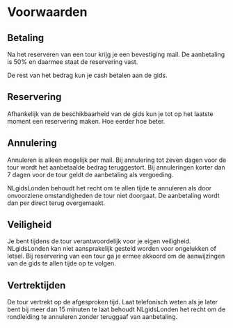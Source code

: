 # Voorwaarden

## Betaling
Na het reserveren van een tour krijg je een bevestiging mail. De aanbetaling is
50% en daarmee staat de reservering vast.

De rest van het bedrag kun je cash betalen aan de gids.

## Reservering
Afhankelijk van de beschikbaarheid van de gids kun je tot op het laatste moment
een reservering maken. Hoe eerder hoe beter.

## Annulering
Annuleren is alleen mogelijk per mail. Bij annulering tot zeven dagen voor de
tour wordt het aanbetaalde bedrag teruggestort. Bij annuleringen korter dan
7 dagen voor de tour geldt de aanbetaling als vergoeding.

NLgidsLonden behoudt het recht om te allen tijde te annuleren als door
onvoorziene omstandigheden de tour niet doorgaat. De aanbetaling wordt dan per
direct terug overgemaakt.

## Veiligheid
Je bent tijdens de tour verantwoordelijk voor je eigen veiligheid. NLgidsLonden
kan niet aansprakelijk gesteld worden voor ongelukken of letsel. Bij reservering
van een tour ga je ermee akkoord om de aanwijzingen van de gids te allen tijde
op te volgen.

## Vertrektijden
De tour vertrekt op de afgesproken tijd. Laat telefonisch weten als je later
bent bij meer dan 15 minuten te laat behoudt NLgidsLonden het recht om de
rondleiding te annuleren zonder teruggaaf van aanbetaling.
